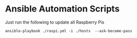 # Ansible Automation Scripts

Just run the following to update all Raspberry Pis

    ansible-playbook ./raspi.yml -i ./hosts  --ask-become-pass
